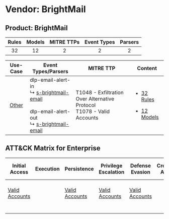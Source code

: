Vendor: BrightMail
==================
Product: BrightMail
-------------------
| Rules | Models | MITRE TTPs | Event Types | Parsers |
|:-----:|:------:|:----------:|:-----------:|:-------:|
|  32   |   12   |     2      |      2      |    2    |

|                Use-Case                | Event Types/Parsers                                                                                                                                                                                 | MITRE TTP                                                                    | Content                                                                                                  |
|:--------------------------------------:| --------------------------------------------------------------------------------------------------------------------------------------------------------------------------------------------------- | ---------------------------------------------------------------------------- | -------------------------------------------------------------------------------------------------------- |
| [Other](../../../UseCases/uc_other.md) |  dlp-email-alert-in<br> ↳ [s-brightmail-email](Parsers/parserContent_s-brightmail-email.md)<br><br> dlp-email-alert-out<br> ↳ [s-brightmail-email](Parsers/parserContent_s-brightmail-email.md)<br> | T1048 - Exfiltration Over Alternative Protocol<br>T1078 - Valid Accounts<br> | [<ul><li>32 Rules</li></ul><ul><li>12 Models</li></ul>](Rules_Models/r_m_brightmail_brightmail_Other.md) |

ATT&CK Matrix for Enterprise
----------------------------
| Initial Access                                                      | Execution | Persistence                                                         | Privilege Escalation                                                | Defense Evasion                                                     | Credential Access | Discovery | Lateral Movement | Collection | Command and Control | Exfiltration                                                                                | Impact |
| ------------------------------------------------------------------- | --------- | ------------------------------------------------------------------- | ------------------------------------------------------------------- | ------------------------------------------------------------------- | ----------------- | --------- | ---------------- | ---------- | ------------------- | ------------------------------------------------------------------------------------------- | ------ |
| [Valid Accounts](https://attack.mitre.org/techniques/T1078)<br><br> |           | [Valid Accounts](https://attack.mitre.org/techniques/T1078)<br><br> | [Valid Accounts](https://attack.mitre.org/techniques/T1078)<br><br> | [Valid Accounts](https://attack.mitre.org/techniques/T1078)<br><br> |                   |           |                  |            |                     | [Exfiltration Over Alternative Protocol](https://attack.mitre.org/techniques/T1048)<br><br> |        |